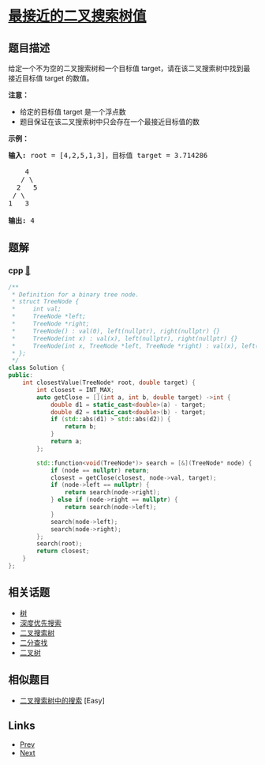 
# [最接近的二叉搜索树值](https://leetcode-cn.com/problems/closest-binary-search-tree-value)

## 题目描述

<p>给定一个不为空的二叉搜索树和一个目标值 target，请在该二叉搜索树中找到最接近目标值 target 的数值。</p>

<p><strong>注意：</strong></p>

<ul>
	<li>给定的目标值 target 是一个浮点数</li>
	<li>题目保证在该二叉搜索树中只会存在一个最接近目标值的数</li>
</ul>

<p><strong>示例：</strong></p>

<pre><strong>输入:</strong> root = [4,2,5,1,3]，目标值 target = 3.714286

    4
   / \
  2   5
 / \
1   3

<strong>输出:</strong> 4
</pre>


## 题解

### cpp [🔗](closest-binary-search-tree-value.cpp) 
```cpp
/**
 * Definition for a binary tree node.
 * struct TreeNode {
 *     int val;
 *     TreeNode *left;
 *     TreeNode *right;
 *     TreeNode() : val(0), left(nullptr), right(nullptr) {}
 *     TreeNode(int x) : val(x), left(nullptr), right(nullptr) {}
 *     TreeNode(int x, TreeNode *left, TreeNode *right) : val(x), left(left), right(right) {}
 * };
 */
class Solution {
public:
    int closestValue(TreeNode* root, double target) {
        int closest = INT_MAX;
        auto getClose = [](int a, int b, double target) ->int {
            double d1 = static_cast<double>(a) - target;
            double d2 = static_cast<double>(b) - target;
            if (std::abs(d1) > std::abs(d2)) {
                return b;
            }
            return a;
        };

        std::function<void(TreeNode*)> search = [&](TreeNode* node) {
            if (node == nullptr) return;
            closest = getClose(closest, node->val, target);
            if (node->left == nullptr) {
                return search(node->right);
            } else if (node->right == nullptr) {
                return search(node->left);
            }
            search(node->left);
            search(node->right);
        };
        search(root);
        return closest;
    }
};
```


## 相关话题

- [树](https://leetcode-cn.com/tag/tree) 
- [深度优先搜索](https://leetcode-cn.com/tag/depth-first-search) 
- [二叉搜索树](https://leetcode-cn.com/tag/binary-search-tree) 
- [二分查找](https://leetcode-cn.com/tag/binary-search) 
- [二叉树](https://leetcode-cn.com/tag/binary-tree) 


## 相似题目

- [二叉搜索树中的搜索](../search-in-a-binary-search-tree/README.md)  [Easy] 


## Links

- [Prev](../missing-number/README.md) 
- [Next](../first-bad-version/README.md) 

